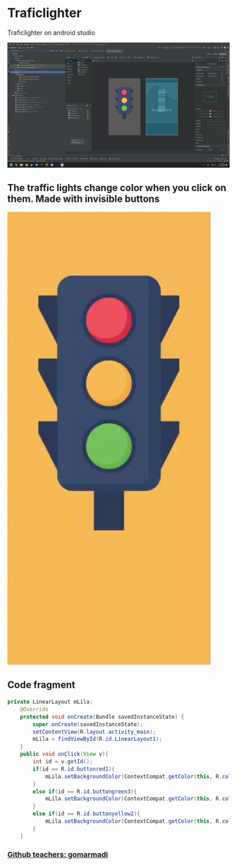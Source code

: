 # Traficlighter

Traficlighter on android studio

![Screenshot](https://github.com/neomitt/Traficlighter/blob/main/screen.png)

## The traffic lights change color when you click on them. Made with invisible buttons

![Пример гифки](https://github.com/neomitt/Traficlighter/blob/main/video_2023-12-01_21-26-54%20(1).gif)

## Code fragment
```java
private LinearLayout mLila;
    @Override
    protected void onCreate(Bundle savedInstanceState) {
        super.onCreate(savedInstanceState);
        setContentView(R.layout.activity_main);
        mLila = findViewById(R.id.LinearLayout1);
    }
    public void onClick(View v){
        int id = v.getId();
        if(id == R.id.buttonred1){
            mLila.setBackgroundColor(ContextCompat.getColor(this, R.color.red));
        }
        else if(id == R.id.buttongreen3){
            mLila.setBackgroundColor(ContextCompat.getColor(this, R.color.green));
        }
        else if(id == R.id.buttonyellow2){
            mLila.setBackgroundColor(ContextCompat.getColor(this, R.color.yellow));
        }
    }
```
### [Github teachers: gomarmadi](https://github.com/gomarmadi)
